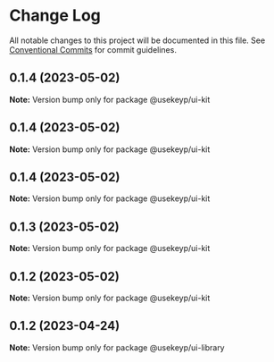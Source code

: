 # Change Log

All notable changes to this project will be documented in this file.
See [Conventional Commits](https://conventionalcommits.org) for commit guidelines.

## 0.1.4 (2023-05-02)

**Note:** Version bump only for package @usekeyp/ui-kit





## 0.1.4 (2023-05-02)

**Note:** Version bump only for package @usekeyp/ui-kit





## 0.1.4 (2023-05-02)

**Note:** Version bump only for package @usekeyp/ui-kit





## 0.1.3 (2023-05-02)

**Note:** Version bump only for package @usekeyp/ui-kit





## 0.1.2 (2023-05-02)

**Note:** Version bump only for package @usekeyp/ui-kit





## 0.1.2 (2023-04-24)

**Note:** Version bump only for package @usekeyp/ui-library
